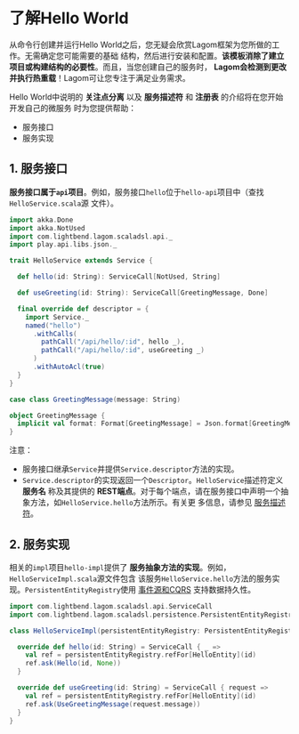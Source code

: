 了解Hello World
===================================================================================
从命令行创建并运行Hello World之后，您无疑会欣赏Lagom框架为您所做的工作。无需确定您可能需要的基础
结构，然后进行安装和配置。**该模板消除了建立项目或构建结构的必要性**。而且，当您创建自己的服务时，
**Lagom会检测到更改并执行热重载**！Lagom可让您专注于满足业务需求。

Hello World中说明的 **关注点分离** 以及 **服务描述符** 和 **注册表** 的介绍将在您开始开发自己的微服务
时为您提供帮助：
+ 服务接口
+ 服务实现

## 1. 服务接口
**服务接口属于`api`项目**。例如，服务接口`hello`位于`hello-api`项目中（查找`HelloService.scala`源
文件）。
```scala
import akka.Done
import akka.NotUsed
import com.lightbend.lagom.scaladsl.api._
import play.api.libs.json._

trait HelloService extends Service {

  def hello(id: String): ServiceCall[NotUsed, String]

  def useGreeting(id: String): ServiceCall[GreetingMessage, Done]

  final override def descriptor = {
    import Service._
    named("hello")
      .withCalls(
        pathCall("/api/hello/:id", hello _),
        pathCall("/api/hello/:id", useGreeting _)
      )
      .withAutoAcl(true)
  }
}

case class GreetingMessage(message: String)

object GreetingMessage {
  implicit val format: Format[GreetingMessage] = Json.format[GreetingMessage]
}
```
注意：
+ 服务接口继承`Service`并提供`Service.descriptor`方法的实现。
+ `Service.descriptor`的实现返回一个`Descriptor`。`HelloService`描述符定义 **服务名** 称及其提供的 
**REST端点**。对于每个端点，请在服务接口中声明一个抽象方法，如`HelloService.hello`方法所示。有关更
多信息，请参见 [服务描述符](https://www.lagomframework.com/documentation/1.5.x/scala/ServiceDescriptors.html)。

## 2. 服务实现
相关的`impl`项目`hello-impl`提供了 **服务抽象方法的实现**。例如，`HelloServiceImpl.scala`源文件包含
该服务`HelloService.hello`方法的服务实现。`PersistentEntityRegistry`使用 [事件源和CQRS](https://www.lagomframework.com/documentation/1.5.x/scala/ES_CQRS.html) 支持数据持久性。
```scala
import com.lightbend.lagom.scaladsl.api.ServiceCall
import com.lightbend.lagom.scaladsl.persistence.PersistentEntityRegistry

class HelloServiceImpl(persistentEntityRegistry: PersistentEntityRegistry) extends HelloService {

  override def hello(id: String) = ServiceCall { _ =>
    val ref = persistentEntityRegistry.refFor[HelloEntity](id)
    ref.ask(Hello(id, None))
  }

  override def useGreeting(id: String) = ServiceCall { request =>
    val ref = persistentEntityRegistry.refFor[HelloEntity](id)
    ref.ask(UseGreetingMessage(request.message))
  }
}
```
